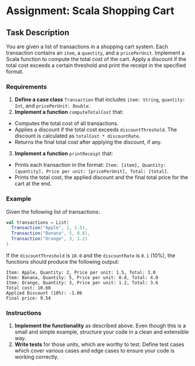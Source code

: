 # Assignment: Scala Shopping Cart

## Task Description

You are given a list of transactions in a shopping cart system. Each transaction contains an `item`, a `quantity`, and a `pricePerUnit`.
Implement a Scala function to compute the total cost of the cart.
Apply a discount if the total cost exceeds a certain threshold and print the receipt in the specified format.

### Requirements

1. **Define a case class** `Transaction` that includes `item: String`, `quantity: Int`, and `pricePerUnit: Double`.
2. **Implement a function** `computeTotalCost` that:
  - Computes the total cost of all transactions.
  - Applies a discount if the total cost exceeds `discountThreshold`. The discount is calculated as `totalCost * discountRate`.
  - Returns the final total cost after applying the discount, if any.
3. **Implement a function** `printReceipt` that:
  - Prints each transaction in the format: `Item: [item], Quantity: [quantity], Price per unit: [pricePerUnit], Total: [total]`.
  - Prints the total cost, the applied discount and the final total price for the cart at the end.

### Example

Given the following list of transactions:

```scala
val transactions = List(
  Transaction("Apple", 2, 1.5),
  Transaction("Banana", 5, 0.8),
  Transaction("Orange", 3, 1.2)
)
```

If the `discountThreshold` is `10.0` and the `discountRate` is `0.1` (10%), the functions should produce the following output:

```
Item: Apple, Quantity: 2, Price per unit: 1.5, Total: 3.0
Item: Banana, Quantity: 5, Price per unit: 0.8, Total: 4.0
Item: Orange, Quantity: 3, Price per unit: 1.2, Total: 3.6
Total cost: 10.60
Applied Discount (10%): -1.06
Final price: 9.54
```

### Instructions

1. **Implement the functionality** as described above. Even though this is a small and simple example, structure your code in a clean and extensible way.
2. **Write tests** for those units, which are worthy to test. Define test cases which cover various cases and edge cases to ensure your code is working correctly.
